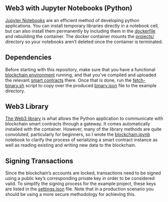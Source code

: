 ## Web3 with Jupyter Notebooks (Python)
[Jupyter Notebooks](https://jupyter.org/) are an efficient method of developing python applications. You can install temporary libraries directly in a notebook cell, but can also install them permanently by including them in the [dockerfile](https://github.com/wickstjo/arcada-dlt-env/blob/master/web3-notebooks/docker/dockerfile) and rebuilding the container. The docker container mounts the [projects/](https://github.com/wickstjo/arcada-dlt-env/tree/master/web3-notebooks/projects) directory so your notebooks aren’t deleted once the container is terminated.

## Dependencies
Before starting with this repository, make sure that you have a functional [blockchain environment](https://github.com/wickstjo/arcada-dlt-env/tree/master/ganache-chain) running, and that you've compiled and uploaded the relevant [smart contracts](https://github.com/wickstjo/arcada-dlt-env/tree/master/truffle-contracts) there. Once that is done, run the [fetch-binary.sh](https://github.com/wickstjo/arcada-dlt-env/blob/master/web3-notebooks/fetch-binary.sh) script to copy over the produced [binary.json](https://github.com/wickstjo/arcada-dlt-env/blob/master/truffle-contracts/projects/example/binary.json) file to the example directory.

## Web3 Library
[The Web3 library](https://web3py.readthedocs.io/en/stable/) is what allows the Python application to communicate with blockchain smart contracts through a gateway. It comes automatically installed with the container. However, many of the library methods are quite convoluted, particularly for beginners, so I wrote the [blockchain.ipynb](https://github.com/wickstjo/arcada-dlt-env/blob/master/web3-notebooks/projects/example/blockchain.ipynb) notebook to clarify the process of serializing a smart contract instance as well as reading existing and writing new data to the blockchain.

## Signing Transactions
Since the blockchain’s accounts are locked, transactions need to be signed using a public key’s corresponding private key in order to be considered valid. To simplify the signing process for the example project, these keys are listed in the [settings.json](https://github.com/wickstjo/arcada-dlt-env/blob/master/web3-notebooks/projects/example/resources/settings.json) file. Note that in a production scenario you should be using a more secure methodology for achieving this.